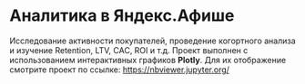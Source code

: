 # Аналитика в Яндекс.Афише
Исследование активности покупателей, проведение когортного анализа и изучение Retention, LTV, CAC, ROI и т.д. 
Проект выполнен с использованием интерактивных графиков **Plotly**. Для их отображение смотрите проект по ссылке: https://nbviewer.jupyter.org/
